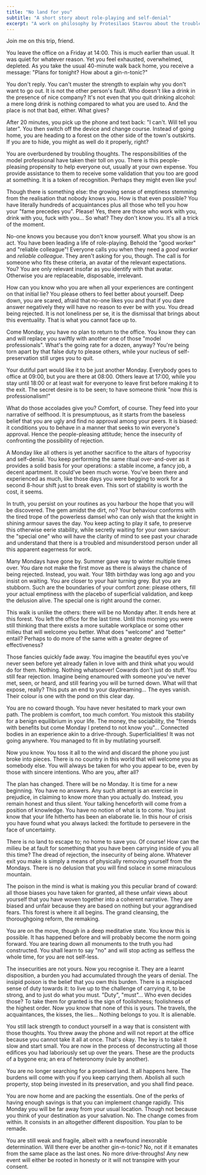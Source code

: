 ```yaml
---
title: "No land for you"
subtitle: "A short story about role-playing and self-denial"
excerpt: "A work on philosophy by Protesilaos Stavrou about the troubles of role-playing and self-denial."
---
```


Join me on this trip, friend.

You leave the office on a Friday at 14:00.  This is much earlier than
usual.  It was quiet for whatever reason.  Yet you feel exhausted,
overwhelmed, depleted.  As you take the usual 40-minute walk back home,
you receive a message: "Plans for tonight?  How about a gin-n-tonic?"

You don't reply.  You can't muster the strength to explain why you don't
want to go out.  It is not the other person's fault.  Who doesn't like a
drink in the presence of nice company?  It's not even that you quit
drinking alcohol: a mere long drink is nothing compared to what you are
used to.  And the place is not that bad, either.  What gives?

After 20 minutes, you pick up the phone and text back: "I can't.  Will
tell you later".  You then switch off the device and change course.
Instead of going home, you are heading to a forest on the other side of
the town's outskirts.  If you are to hide, you might as well do it
properly, right?

You are overburdened by troubling thoughts.  The responsibilities of the
model professional have taken their toll on you.  There is this
people-pleasing propensity to help everyone out, usually at your own
expense.  You provide assistance to them to receive some validation that
you too are good at something.  It is a token of recognition.  Perhaps
they might even like you!

Though there is something else: the growing sense of emptiness stemming
from the realisation that nobody knows you.  How is that even possible?
You have literally hundreds of acquaintances plus all those who tell you
how your "fame precedes you".  Please!  Yes, there are those who work
with you, drink with you, fuck with you...  So what?  They don't know
you.  It's all a trick of the moment.

No-one knows you because you don't know yourself.  What you show is an
act.  You have been leading a life of role-playing.  Behold the "good
worker" and "reliable colleague"!  Everyone calls you when they need a
_good worker_ and _reliable colleague_.  They aren't asking for you,
though.  The call is for someone who fits these criteria, an avatar of
the relevant expectations.  You?  You are only relevant insofar as you
identify with that avatar.  Otherwise you are replaceable, disposable,
irrelevant.

How can you know who you are when all your experiences are contingent on
that initial lie?  You please others to feel better about yourself.
Deep down, you are scared, afraid that no-one likes you and that if you
dare answer negatively they will have no reason to ever be with you.
You dread being rejected.  It is not loneliness per se, it is the
dismissal that brings about this eventuality.  That is what you cannot
face up to.

Come Monday, you have no plan to return to the office.  You know they
can and will replace you swiftly with another one of those "model
professionals".  What's the going rate for a dozen, anyway?  You're
being torn apart by that false duty to please others, while your nucleus
of self-preservation still urges you to quit.

Your dutiful part would like it to be just another Monday.  Everybody
goes to office at 09:00, but you are there at 08:00.  Others leave at
17:00, while you stay until 18:00 or at least wait for everyone to leave
first before making it to the exit.  The secret desire is to be seen; to
have someone think "now _this_ is professionalism!"

What do those accolades give you?  Comfort, of course.  They feed into
your narrative of selfhood.  It is presumptuous, as it starts from the
baseless belief that you are ugly and find no approval among your peers.
It is biased: it conditions you to behave in a manner that seeks to win
everyone's approval.  Hence the people-pleasing attitude; hence the
insecurity of confronting the possibility of rejection.

A Monday like all others is yet another sacrifice to the altars of
hypocrisy and self-denial.  You keep performing the same ritual
over-and-over as it provides a solid basis for your operations: a stable
income, a fancy job, a decent apartment.  It could've been much worse.
You've been there and experienced as much, like those days you were
begging to work for a second 8-hour shift just to break even.  This sort
of stability is worth the cost, it seems.

In truth, you persist on your routines as you harbour the hope that you
will be discovered.  The gem amidst the dirt, no?  Your behaviour
conforms with the tired trope of the powerless damsel who can only wish
that the knight in shining armour saves the day.  You keep acting to
play it safe, to preserve this otherwise eerie stability, while secretly
waiting for your own saviour: the "special one" who will have the
clarity of mind to see past your charade and understand that there is a
troubled and misunderstood person under all this apparent eagerness for
work.

Many Mondays have gone by.  Summer gave way to winter multiple times
over.  You dare not make the first move as there is always the chance of
being rejected.  Instead, you wait.  Your 18th birthday was long ago and
you insist on waiting.  You are closer to your hair turning grey.  But
you are stubborn.  Such are the boundaries of your comfort zone: please
others, fill your actual emptiness with the placebo of superficial
validation, and keep the delusion alive.  The special one is right
around the corner.

This walk is unlike the others: there will be no Monday after.  It ends
here at this forest.  You left the office for the last time.  Until this
morning you were still thinking that there exists a more suitable
workplace or some other milieu that will welcome you better.  What does
"welcome" and "better" entail?  Perhaps to do more of the same with a
greater degree of effectiveness?

Those fancies quickly fade away.  You imagine the beautiful eyes you've
never seen before yet already fallen in love with and think what you
would do for them.  Nothing.  Nothing whatsoever!  Cowards don't just do
stuff.  You still fear rejection.  Imagine being enamoured with someone
you've never met, seen, or heard, and still fearing you will be turned
down.  What will that expose, really?  This puts an end to your
daydreaming...  The eyes vanish.  Their colour is one with the pond on
this clear day.

You are no coward though.  You have never hesitated to mark your own
path.  The problem is comfort, too much comfort.  You mistook this
stability for a benign equilibrium in your life.  The money, the
sociability, the "friends with benefits but come Monday I pretend to not
know you"...  Connected bodies in an experience akin to a drive-through.
Superficialities!  It was not going anywhere.  You managed to fit in by
mutilating yourself.

Now you know.  You toss it all to the wind and discard the phone you
just broke into pieces.  There is no country in this world that will
welcome you as somebody else.  You will always be taken for who you
appear to be, even by those with sincere intentions.  Who are you, after
all?

The plan has changed.  There will be no Monday.  It is time for a new
beginning.  You have no answers.  Any such attempt is an exercise in
prejudice, in claiming to know more than you actually do.  Instead, you
remain honest and thus silent.  Your talking henceforth will come from a
position of knowledge.  You have no notion of what is to come.  You just
know that your life hitherto has been an elaborate lie.  In this hour of
crisis you have found what you always lacked: the fortitude to persevere
in the face of uncertainty.

There is no land to escape to; no home to save you.  Of course!  How can
the milieu be at fault for something that you have been carrying inside
of you all this time?  The dread of rejection, the insecurity of being
alone.  Whatever exit you make is simply a means of physically removing
yourself from the Mondays.  There is no delusion that you will find
solace in some miraculous mountain.

The poison in the mind is what is making you this peculiar brand of
coward: all those biases you have taken for granted, all these unfair
views about yourself that you have woven together into a coherent
narrative.  They are biased and unfair because they are based on nothing
but your aggrandised fears.  This forest is where it all begins.  The
grand cleansing, the thoroughgoing reform, the remaking.

You are on the move, though in a deep meditative state.  You know this
is possible.  It has happened before and will probably become the norm
going forward.  You are tearing down all monuments to the truth you had
constructed.  You shall learn to say "no" and will stop acting as
selfless the whole time, for you are not self-less.

The insecurities are not yours.  Now you recognise it.  They are a
learnt disposition, a burden you had accumulated through the years of
denial.  The insipid poison is the belief that you own this burden.
There is a misplaced sense of duty towards it: to live up to the
challenge of carrying it, to be strong, and to just do what you must.
"Duty", "must"...  Who even decides those?  To take them for granted is
the sign of foolishness; foolishness of the highest order.  Now you know
that none of this is yours.  The travels, the acquaintances, the kisses,
the lies...  Nothing belongs to you.  It is alienable.

You still lack strength to conduct yourself in a way that is consistent
with those thoughts.  You threw away the phone and will not report at
the office because you cannot take it all at once.  That's okay.  The
key is to take it slow and start small.  You are now in the process of
deconstructing all those edifices you had laboriously set up over the
years.  These are the products of a bygone era; an era of heteronomy
(rule by another).

You are no longer searching for a promised land.  It all happens here.
The burdens will come with you if you keep carrying them.  Abolish all
such property, stop being invested in its preservation, and you shall
find peace.

You are now home and are packing the essentials.  One of the perks of
having enough savings is that you can implement change rapidly.  This
Monday you will be far away from your usual location.  Though not
because you think of your destination as your salvation.  No.  The
change comes from within.  It consists in an altogether different
disposition.  You plan to be remade.

You are still weak and fragile, albeit with a newfound inexorable
determination.  Will there ever be another gin-n-tonic?  No, not if it
emanates from the same place as the last ones.  No more drive-throughs!
Any new event will either be rooted in honesty or it will not transpire
with your consent.
